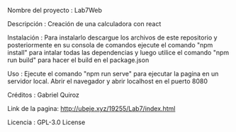 Nombre del proyecto : Lab7Web

Descripción : Creación de una calculadora con react 

Instalación : Para instalarlo descargue los archivos de este repositorio y posteriormente en su consola de comandos ejecute el comando "npm install" para intalar todas las dependencias y luego utilice el comando "npm run build" para hacer el build en el package.json

Uso : Ejecute el comando "npm run serve" para ejecutar la pagina en un servidor local. Abrir el navegador y abrir localhost en el puerto 8080

Créditos : Gabriel Quiroz

Link de la pagina: http://ubeje.xyz/19255/Lab7/index.html

Licencia : GPL-3.0 License
